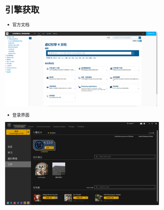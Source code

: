 # 引擎获取

- 官方文档

![UEdocs](Image/UEdocs.PNG)

- 登录界面

![launch screen](Image/launch_screen.PNG)










